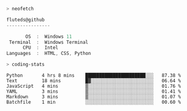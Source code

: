 ```zsh
> neofetch
```

<!--align="left" src="https://github.com/fluteds.png" alt="logo.png" width="200"/>-->

```csharp
fluteds@github
----------------

       OS  :  Windows 11
 Terminal  :  Windows Terminal
      CPU  :  Intel
Languages  :  HTML, CSS, Python
```

```zsh
> coding-stats
```

<!--START_SECTION:waka-->

```text
Python       4 hrs 8 mins    ██████████████████████░░░   87.38 %
Text         18 mins         █▓░░░░░░░░░░░░░░░░░░░░░░░   06.64 %
JavaScript   4 mins          ▒░░░░░░░░░░░░░░░░░░░░░░░░   01.76 %
YAML         3 mins          ▒░░░░░░░░░░░░░░░░░░░░░░░░   01.41 %
Markdown     3 mins          ▒░░░░░░░░░░░░░░░░░░░░░░░░   01.07 %
Batchfile    1 min           ░░░░░░░░░░░░░░░░░░░░░░░░░   00.60 %
```

<!--END_SECTION:waka-->
